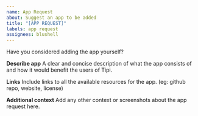 ```yaml
---
name: App Request
about: Suggest an app to be added
title: "[APP REQUEST]"
labels: app request
assignees: blushell
---
```


Have you considered adding the app yourself?

**Describe app**
A clear and concise description of what the app consists of and how it would benefit the users of Tipi.

**Links**
Include links to all the available resources for the app. (eg: github repo, website, license)

**Additional context**
Add any other context or screenshots about the app request here.
